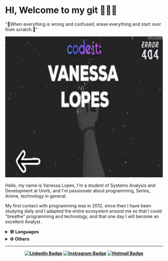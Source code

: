 
# HI, Welcome to my git 👋👩‍💻
<p>"💖When everything is wrong and confused, erase everything and start over from scratch.💖"</p>
</blockquote>
<p><a target="_blank" rel="noopener noreferrer" href="https://github.com/NeuVanessa/NeuVanessa/blob/master/meugit.gif"><img src="https://github.com/NeuVanessa/NeuVanessa/blob/master/meugit.gif" width="700" height="450" style="max-width:100%;"></a></p>
<p>Hello, my name is Vanessa Lopes, I'm a student of Systems Analysis and Development at Unirb, and I'm passionate about programming, Series, Anime, technology in general. </p>
<p> My first contact with programming was in 2012, since then I have been studying daily and I adapted the entire ecosystem around me so that I could "breathe" programming and technology, and that one day I will become an excellent Analyst .</p>
<details>
<summary>
  <strong><g-emoji class="g-emoji" alias="hammer_and_wrench" fallback-src="https://github.githubassets.com/images/icons/emoji/unicode/1f6e0.png">🛠</g-emoji> Languages <strong>
</strong></strong></summary><strong><strong>
<ul>
<li><a target="_blank" rel="noopener noreferrer" href="https://camo.githubusercontent.com/096f44592614aca8eb77c5d382d01fb43150efa7395ab80d88978b12df6c3790/68747470733a2f2f696d672e736869656c64732e696f2f62616467652f2d48544d4c352d3036303630363f7374796c653d666c6174266c6f676f3d68746d6c35"><img src="https://camo.githubusercontent.com/096f44592614aca8eb77c5d382d01fb43150efa7395ab80d88978b12df6c3790/68747470733a2f2f696d672e736869656c64732e696f2f62616467652f2d48544d4c352d3036303630363f7374796c653d666c6174266c6f676f3d68746d6c35" alt="HTML5" data-canonical-src="https://img.shields.io/badge/-HTML5-060606?style=flat&amp;logo=html5" style="max-width:100%;"></a></li>
<li><a target="_blank" rel="noopener noreferrer" href="https://camo.githubusercontent.com/02bc22505dd28fb2b0a60c2eb6efeafeb879c653cb795ca85147dc199e3425d7/68747470733a2f2f696d672e736869656c64732e696f2f62616467652f2d435353332d3036303630363f7374796c653d666c6174266c6f676f3d63737333"><img src="https://camo.githubusercontent.com/02bc22505dd28fb2b0a60c2eb6efeafeb879c653cb795ca85147dc199e3425d7/68747470733a2f2f696d672e736869656c64732e696f2f62616467652f2d435353332d3036303630363f7374796c653d666c6174266c6f676f3d63737333" alt="CSS3" data-canonical-src="https://img.shields.io/badge/-CSS3-060606?style=flat&amp;logo=css3" style="max-width:100%;"></a></li>
<li><a target="_blank" rel="noopener noreferrer" href="https://camo.githubusercontent.com/3ceef704ce9f0cb841d810443c7d18c8d81d97a865b65d1cd9f534431e15548e/68747470733a2f2f696d672e736869656c64732e696f2f62616467652f2d4a6176615363726970742d3036303630363f7374796c653d666c6174266c6f676f3d6a617661736372697074"><img src="https://camo.githubusercontent.com/3ceef704ce9f0cb841d810443c7d18c8d81d97a865b65d1cd9f534431e15548e/68747470733a2f2f696d672e736869656c64732e696f2f62616467652f2d4a6176615363726970742d3036303630363f7374796c653d666c6174266c6f676f3d6a617661736372697074" alt="JavaScript" data-canonical-src="https://img.shields.io/badge/-JavaScript-060606?style=flat&amp;logo=javascript" style="max-width:100%;"></a></li>
<li><a target="_blank" rel="noopener noreferrer" href="https://camo.githubusercontent.com/535b73d3388642cfd783d038f061cae51498da08c94f80b69944a688051585bd/68747470733a2f2f696d672e736869656c64732e696f2f62616467652f2d4a6176612d3036303630363f7374796c653d666c6174266c6f676f3d4a617661"><img src="https://camo.githubusercontent.com/535b73d3388642cfd783d038f061cae51498da08c94f80b69944a688051585bd/68747470733a2f2f696d672e736869656c64732e696f2f62616467652f2d4a6176612d3036303630363f7374796c653d666c6174266c6f676f3d4a617661" alt="Java" data-canonical-src="https://img.shields.io/badge/-Java-060606?style=flat&amp;logo=Java" style="max-width:100%;"></a></li>
<li><a target="_blank" rel="noopener noreferrer" href="https://camo.githubusercontent.com/336e6e3ee23550ba20d8893062f07535813bd396513bc510bab4cfa8bd44e9bc/68747470733a2f2f696d672e736869656c64732e696f2f62616467652f2d506f727475676f6c2d3036303630363f7374796c653d666c6174266c6f676f3d506f727475676f6c"><img src="https://camo.githubusercontent.com/336e6e3ee23550ba20d8893062f07535813bd396513bc510bab4cfa8bd44e9bc/68747470733a2f2f696d672e736869656c64732e696f2f62616467652f2d506f727475676f6c2d3036303630363f7374796c653d666c6174266c6f676f3d506f727475676f6c" alt="Portugol" data-canonical-src="https://img.shields.io/badge/-Portugol-060606?style=flat&amp;logo=Portugol" style="max-width:100%;"></a></li>
<li><a target="_blank" rel="noopener noreferrer" href="https://camo.githubusercontent.com/336e6e3ee23550ba20d8893062f07535813bd396513bc510bab4cfa8bd44e9bc/68747470733a2f2f696d672e736869656c64732e696f2f62616467652f2d506f727475676f6c2d3036303630363f7374796c653d666c6174266c6f676f3d506f727475676f6c"><img src="https://camo.githubusercontent.com/336e6e3ee23550ba20d8893062f07535813bd396513bc510bab4cfa8bd44e9bc/68747470733a2f2f696d672e736869656c64732e696f2f62616467652f2d506f727475676f6c2d3036303630363f7374796c653d666c6174266c6f676f3d506f727475676f6c" alt="Portugol" data-canonical-src="https://img.shields.io/badge/-Portugol-060606?style=flat&amp;logo=Portugol" style="max-width:100%;"></a></li>

<-- -->
</ul>
</strong></strong></details><strong><strong>
<details>
<summary>
  <strong><g-emoji class="g-emoji" alias="gear" fallback-src="https://github.githubassets.com/images/icons/emoji/unicode/2699.png">⚙</g-emoji> Others</strong>
</summary>
<ul>
<li><a target="_blank" rel="noopener noreferrer" href="https://camo.githubusercontent.com/aa974410057c5ae9a0523af3cd4f3e3f7cdeb353f0e755643f2bc8a71a621028/68747470733a2f2f696d672e736869656c64732e696f2f62616467652f2d4e6f64652d3036303630363f7374796c653d666c6174266c6f676f3d4e6f6465"><img src="https://camo.githubusercontent.com/aa974410057c5ae9a0523af3cd4f3e3f7cdeb353f0e755643f2bc8a71a621028/68747470733a2f2f696d672e736869656c64732e696f2f62616467652f2d4e6f64652d3036303630363f7374796c653d666c6174266c6f676f3d4e6f6465" alt="Node" data-canonical-src="https://img.shields.io/badge/-Node-060606?style=flat&amp;logo=Node" style="max-width:100%;"></a></li>
<li><a target="_blank" rel="noopener noreferrer" href="https://camo.githubusercontent.com/2a5e505aba9044be089527611b9d60dd8af658f455085b73f81552901dcacec5/68747470733a2f2f696d672e736869656c64732e696f2f62616467652f2d52656163742d3036303630363f7374796c653d666c6174266c6f676f3d5265616374"><img src="https://camo.githubusercontent.com/2a5e505aba9044be089527611b9d60dd8af658f455085b73f81552901dcacec5/68747470733a2f2f696d672e736869656c64732e696f2f62616467652f2d52656163742d3036303630363f7374796c653d666c6174266c6f676f3d5265616374" alt="React" data-canonical-src="https://img.shields.io/badge/-React-060606?style=flat&amp;logo=React" style="max-width:100%;"></a></li>
<li><a target="_blank" rel="noopener noreferrer" href="https://camo.githubusercontent.com/e1dde87356fbc335fe39956c7be3ade5fd514adaca4a888607db24353404d74e/68747470733a2f2f696d672e736869656c64732e696f2f62616467652f2d4769742d3036303630363f7374796c653d666c6174266c6f676f3d676974"><img src="https://camo.githubusercontent.com/e1dde87356fbc335fe39956c7be3ade5fd514adaca4a888607db24353404d74e/68747470733a2f2f696d672e736869656c64732e696f2f62616467652f2d4769742d3036303630363f7374796c653d666c6174266c6f676f3d676974" alt="Git" data-canonical-src="https://img.shields.io/badge/-Git-060606?style=flat&amp;logo=git" style="max-width:100%;"></a></li>
<li><a target="_blank" rel="noopener noreferrer" href="https://camo.githubusercontent.com/31bc3ebce6f07fade37922fb69299eb52afb6e0f3acdef81eb050ecbf0cd4733/68747470733a2f2f696d672e736869656c64732e696f2f62616467652f2d4769744875622d3036303630363f7374796c653d666c6174266c6f676f3d476974487562"><img src="https://camo.githubusercontent.com/31bc3ebce6f07fade37922fb69299eb52afb6e0f3acdef81eb050ecbf0cd4733/68747470733a2f2f696d672e736869656c64732e696f2f62616467652f2d4769744875622d3036303630363f7374796c653d666c6174266c6f676f3d476974487562" alt="GitHub" data-canonical-src="https://img.shields.io/badge/-GitHub-060606?style=flat&amp;logo=GitHub" style="max-width:100%;"></a></li>
<li><a target="_blank" rel="noopener noreferrer" href="https://camo.githubusercontent.com/8967990bec828e2176208e5710b68f88ba04f23ae007c5977f6dfebeb0e6b6bf/68747470733a2f2f696d672e736869656c64732e696f2f62616467652f2d4669676d612d3036303630363f7374796c653d666c6174266c6f676f3d4669676d61"><img src="https://camo.githubusercontent.com/8967990bec828e2176208e5710b68f88ba04f23ae007c5977f6dfebeb0e6b6bf/68747470733a2f2f696d672e736869656c64732e696f2f62616467652f2d4669676d612d3036303630363f7374796c653d666c6174266c6f676f3d4669676d61" alt="Figma" data-canonical-src="https://img.shields.io/badge/-Figma-060606?style=flat&amp;logo=Figma" style="max-width:100%;"></a></li>
<li><a target="_blank" rel="noopener noreferrer" href="https://camo.githubusercontent.com/d5041fdf2da9bed3fa98dfc7ba5fb68d7db2de17b5d3ab0e1b21375a4b0fdf51/68747470733a2f2f696d672e736869656c64732e696f2f62616467652f2d50686f746f53686f702d3036303630363f7374796c653d666c6174266c6f676f3d50686f746f53686f70"><img src="https://camo.githubusercontent.com/d5041fdf2da9bed3fa98dfc7ba5fb68d7db2de17b5d3ab0e1b21375a4b0fdf51/68747470733a2f2f696d672e736869656c64732e696f2f62616467652f2d50686f746f53686f702d3036303630363f7374796c653d666c6174266c6f676f3d50686f746f53686f70" alt="GitLab" data-canonical-src="https://img.shields.io/badge/-GitLab-060606?style=flat&amp;logo=GitLab" style="max-width:100%;"></a></li>
<li><a target="_blank" rel="noopener noreferrer" href="https://camo.githubusercontent.com/d5041fdf2da9bed3fa98dfc7ba5fb68d7db2de17b5d3ab0e1b21375a4b0fdf51/68747470733a2f2f696d672e736869656c64732e696f2f62616467652f2d50686f746f53686f702d3036303630363f7374796c653d666c6174266c6f676f3d50686f746f53686f70"><img src="https://camo.githubusercontent.com/d5041fdf2da9bed3fa98dfc7ba5fb68d7db2de17b5d3ab0e1b21375a4b0fdf51/68747470733a2f2f696d672e736869656c64732e696f2f62616467652f2d50686f746f53686f702d3036303630363f7374796c653d666c6174266c6f676f3d50686f746f53686f70" alt="ReactNative" data-canonical-src="https://img.shields.io/badge/-ReactNative-060606?style=flat&amp;logo=ReactNative" style="max-width:100%;"></a></li>
</ul>
</details>
<hr>
<div align="center">
<p><a href="https://www.linkedin.com/in/vanessa-lopes-798077128" rel="nofollow"><img src="https://camo.githubusercontent.com/472c4dce26b3fd1f5cbad488ecbd945d17aa24b1fc5340adfe0af560470c3ec6/68747470733a2f2f696d672e736869656c64732e696f2f62616467652f2d4c696e6b6564496e2d3036303630363f7374796c653d666c6174266c6162656c436f6c6f723d304430443044266c6f676f3d4c696e6b6564696e26436f6c6f723d7768697465" alt="Linkedin Badge" data-canonical-src="https://img.shields.io/badge/-LinkedIn-060606?style=flat&amp;labelColor=0D0D0D&amp;logo=Linkedin&amp;Color=white" style="max-width:100%;"></a>
<a href="https://instagram.com/lops_n?igshid=18z5t37bme6y0" rel="nofollow"><img src="https://camo.githubusercontent.com/fc5cbded607aaba05322f88750a188a1c09888399f8b7c27fae4680bc39bc81d/68747470733a2f2f696d672e736869656c64732e696f2f62616467652f2d496e7374616772616d2d3036303630363f7374796c653d666c6174266c6162656c436f6c6f723d304430443044266c6f676f3d696e7374616772616d266c6f676f436f6c6f723d7768697465" alt="Instragram Badge" data-canonical-src="https://img.shields.io/badge/-Instagram-060606?style=flat&amp;labelColor=0D0D0D&amp;logo=instagram&amp;logoColor=white" style="max-width:100%;"></a>
<a href="mailto:vanessasamira1996@gmail.com"><img src="https://camo.githubusercontent.com/249ed41682389b42a76566b7664a82269553461953f657c8345f215f430a0fa1/68747470733a2f2f696d672e736869656c64732e696f2f62616467652f2d486f746d61696c2d3036303630363f7374796c653d666c6174266c6162656c436f6c6f723d304430443044266c6f676f3d4d6963726f736f66742d4f75746c6f6f6b26436f6c6f723d7768697465" alt="Hotmail Badge" data-canonical-src="https://img.shields.io/badge/-Hotmail-060606?style=flat&amp;labelColor=0D0D0D&amp;logo=Microsoft-Outlook&amp;Color=white" style="max-width:100%;"></a></p>
</div>
</strong></strong></article>
      </div>
  </div>


